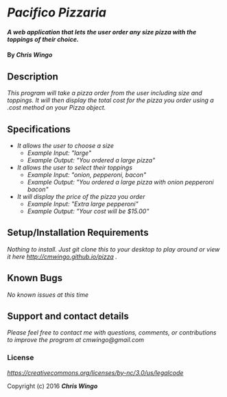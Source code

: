 # _Pacifico Pizzaria_

#### _A web application that lets the user order any size pizza with the toppings of their choice._

#### By _**Chris Wingo**_

## Description

_This program will take a pizza order from the user including size and toppings. It will then display the total cost for the pizza you order using a .cost method on your Pizza object._

## Specifications
* _It allows the user to choose a size_
  * _Example Input: "large"_
  * _Example Output: "You ordered a large pizza"_
* _It allows the user to select their toppings_
  * _Example Input: "onion, pepperoni, bacon"_
  * _Example Output: "You ordered a large pizza with onion pepperoni bacon"_
* _It will display the price of the pizza you order_
  * _Example Input: "Extra large pepperoni"_
  * _Example Output: "Your cost will be $15.00"_

## Setup/Installation Requirements


_Nothing to install. Just git clone this to your desktop to play around or view it here http://cmwingo.github.io/pizza ._

## Known Bugs

_No known issues at this time_

## Support and contact details

_Please feel free to contact me with questions, comments, or contributions to improve the program at cmwingo@gmail.com_

### License

*https://creativecommons.org/licenses/by-nc/3.0/us/legalcode*

Copyright (c) 2016 **_Chris Wingo_**

